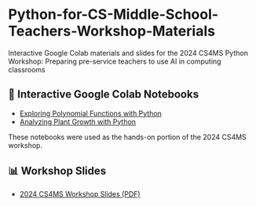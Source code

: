 # Python-for-CS-Middle-School-Teachers-Workshop-Materials
Interactive Google Colab materials and slides for the 2024 CS4MS Python Workshop: Preparing pre-service teachers to use AI in computing classrooms

## 🧪 Interactive Google Colab Notebooks

- [Exploring Polynomial Functions with Python](https://colab.research.google.com/drive/1yIRKNtvmrQzvhmROxI42dyDr3PGMZ75D)
- [Analyzing Plant Growth with Python](https://colab.research.google.com/drive/1rDRUT7xijmTVT96ewj6Y6ymp1-4z90L1#scrollTo=rH3YaKbp20WG)

These notebooks were used as the hands-on portion of the 2024 CS4MS workshop.

## 📊 Workshop Slides

- [2024 CS4MS Workshop Slides (PDF)](./CS4MS-Workshop-Slides.pdf)

